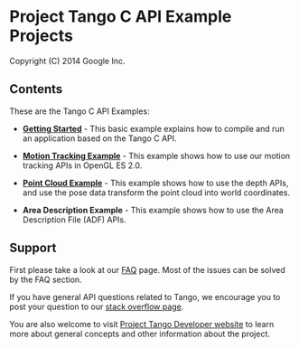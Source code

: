 Project Tango C API Example Projects
===========================================
Copyright (C) 2014 Google Inc.

<h2>Contents</h2>

These are the Tango C API Examples:
* [**Getting Started**](https://github.com/ProjectTango/C-APIExample/wiki/Getting-Started:-hello-tango-jni-example) - This basic example explains how to compile and run an application based on the Tango C API.

* [**Motion Tracking Example**](https://github.com/googlesamples/tango-examples-c/wiki/Motion-Tracking:-Enliven-the-Object-with-Tango-Pose) - This example shows how to use our motion tracking APIs in OpenGL ES 2.0.

* [**Point Cloud Example**](https://github.com/ProjectTango/C-APIExample/wiki/Depth:-Point-Cloud-Viewer) - This example shows how to use the depth APIs, and use the pose data transform the point cloud into world coordinates.

* **Area Description Example** - This example shows how to use the Area Description File (ADF) APIs. 


<h2>Support</h2>

First please take a look at our [FAQ](http://stackoverflow.com/questions/tagged/google-project-tango?sort=faq&amp;pagesize=50) page. Most of the issues can be solved by the FAQ section.

If you have general API questions related to Tango, we encourage you to post your question to our [stack overflow page](http://stackoverflow.com/questions/tagged/google-project-tango).

You are also welcome to visit [Project Tango Developer website](https://developers.google.com/project-tango/) to learn more about general concepts and other information about the project.
